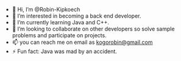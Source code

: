 - 👋 Hi, I’m @Robin-Kipkoech
- 👀 I’m interested in becoming a back end developer.
- 🌱 I’m currently learning Java and C++.
- 💞️ I’m looking to collaborate on other developers so solve sample problems and participate on projects.
- 📫 you can reach me on email as kogorobin@gmail.com
- ⚡ Fun fact: Java was mad by an accident.

<!---
Robin-Kipkoech/Robin-Kipkoech is a ✨ special ✨ repository because its `README.md` (this file) appears on your GitHub profile.
You can click the Preview link to take a look at your changes.
--->
